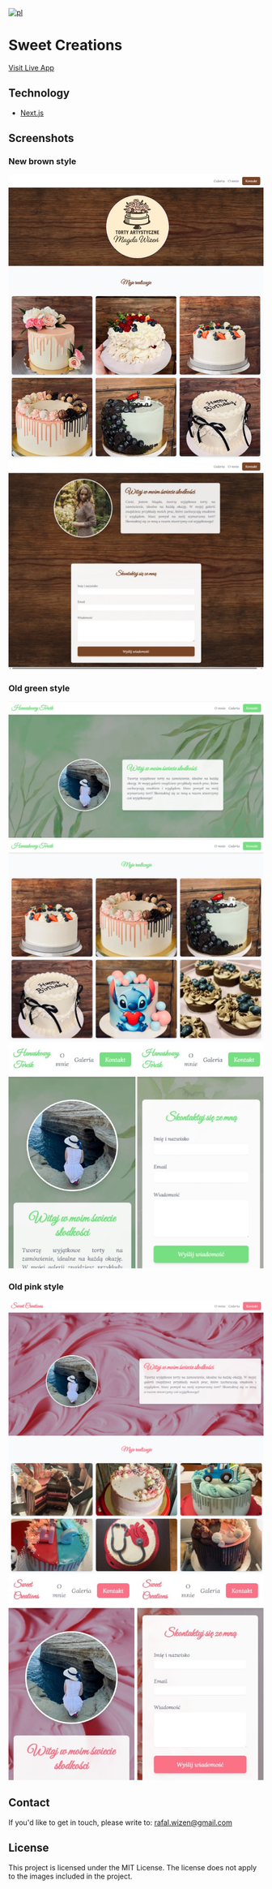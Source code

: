 [![pl](https://img.shields.io/badge/lang-pl-blue.svg)](https://github.com/rafalwizen/sweet-creations-next-js/blob/master/README.pl.md)
# Sweet Creations
[Visit Live App](https://hanuskowytorcik.vercel.app)

## Technology
- [Next.js](https://nextjs.org)

## Screenshots
### New brown style
![Screen 7](screenshots/screenshot7.jpg)
![Screen 8](screenshots/screenshot8.jpg)
### Old green style
![Screen 4](screenshots/screenshot4.jpg)
![Screen 5](screenshots/screenshot5.jpg)
![Screen 6](screenshots/screenshot6.jpg)
### Old pink style
![Screen 1](screenshots/screenshot1.jpg)
![Screen 2](screenshots/screenshot2.jpg)
![Screen 3](screenshots/screenshot3.jpg)

## Contact
If you'd like to get in touch, please write to: [rafal.wizen@gmail.com](mailto:rafal.wizen@gmail.com)

## License
This project is licensed under the MIT License. The license does not apply to the images included in the project.